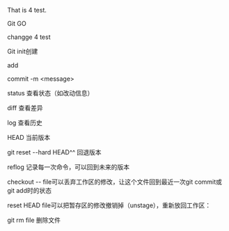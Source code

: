 That is 4 test.

Git GO

changge 4 test

Git init创建

add

commit -m \<message\>

status 查看状态（如改动信息）

diff 查看差异

log 查看历史

HEAD 当前版本

git reset --hard HEAD^^ 回退版本

reflog  记录每一次命令，可以回到未来的版本

checkout -- file可以丢弃工作区的修改，让这个文件回到最近一次git commit或git add时的状态

reset HEAD file可以把暂存区的修改撤销掉（unstage），重新放回工作区：

git rm file 删除文件